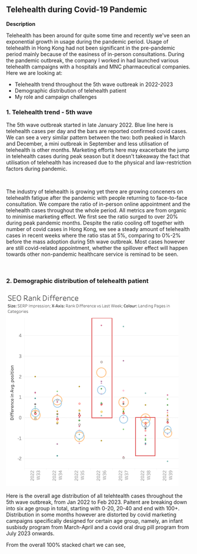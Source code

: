 ## Telehealth during Covid-19 Pandemic

**Description** 

Telehealth has been around for quite some time and recently we've seen an exponential growth in usage during the pandemic period.  Usage of telehealth in Hong Kong had not been significant in the pre-pandemic period mainly because of the easiness of in-person consultations.  During the pandemic outbreak, the company I worked in had launched various telehealth campaigns with a hospitals and MNC pharmaceutical companies.  Here we are looking at:

- Telehealth trend throughout the 5th wave outbreak in 2022-2023
- Demographic distribution of telehealth patient
- My role and campaign challenges


### 1. Telehealth trend - 5th wave

The 5th wave outbreak started in late January 2022.  Blue line here is telehealth cases per day and the bars are reported confirmed covid cases.  We can see a very similar pattern between the two: both peaked in March and December, a mini outbreak in September and less utilisation of telehealth is other months.  Marketing efforts here may exacerbate the jump in telehealth cases during peak season but it doesn't takeaway the fact that utilisation of telehealth has increased due to the physical and law-restriction factors during pandemic.  

<img src=""/>

The industry of telehealth is growing yet there are growing conceners on telehealth fatigue after the pandemic with people returning to face-to-face consultation.  We compare the ratio of in-person online appointment and the telehealth cases throughout the whole period.  All metrics are from organic to minimise marketing effect.  We first see the ratio surged to over 20% during peak pandemic months.  Despite the ratio cooling off together with number of covid cases in Hong Kong, we see a steady amount of telehealth cases in recent weeks where the ratio stas at 5%, comparing to 0%-2% before the mass adoption during 5th wave outbreak.  Most cases however are still covid-related appointment, whether the spillover effect will happen towards other non-pandemic healthcare service is reminad to be seen.

<img src=""/>


### 2. Demographic distribution of telehealth patient

<img src="images/seo_rank_difference.png?raw=true"/>

Here is the overall age distribution of all telehtealth cases throughout the 5th wave outbreak, from Jan 2022 to Feb 2023.  Paitent are breaking down into six age group in total, starting with 0-20, 20-40 and end with 100+.  Distribution in some months however are distorted by covid marketing campaigns specifically designed for certain age group, namely, an infant susbisdy program from March-April and a covid oral drug pill program from July 2023 onwards.

From the overall 100% stacked chart we can see, 
